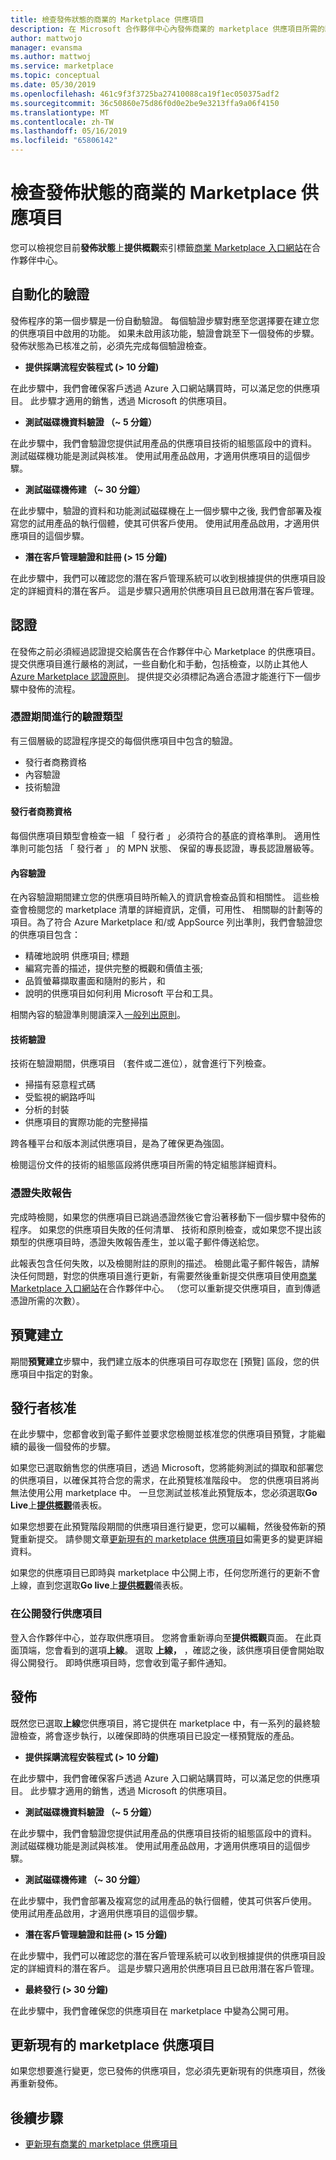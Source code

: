 ```yaml
---
title: 檢查發佈狀態的商業的 Marketplace 供應項目
description: 在 Microsoft 合作夥伴中心內發佈商業的 marketplace 供應項目所需的驗證、 憑證及預覽步驟的狀態檢查。
author: mattwojo
manager: evansma
ms.author: mattwoj
ms.service: marketplace
ms.topic: conceptual
ms.date: 05/30/2019
ms.openlocfilehash: 461c9f3f3725ba27410088ca19f1ec050375adf2
ms.sourcegitcommit: 36c50860e75d86f0d0e2be9e3213ffa9a06f4150
ms.translationtype: MT
ms.contentlocale: zh-TW
ms.lasthandoff: 05/16/2019
ms.locfileid: "65806142"
---
```

# <a name="check-the-publishing-status-of-your-commercial-marketplace-offer"></a>檢查發佈狀態的商業的 Marketplace 供應項目

您可以檢視您目前**發佈狀態**上**提供概觀**索引標籤[商業 Marketplace 入口網站](https://partner.microsoft.com/dashboard/commercial-marketplace/offers)在合作夥伴中心。

## <a name="automated-validation"></a>自動化的驗證

發佈程序的第一個步驟是一份自動驗證。 每個驗證步驟對應至您選擇要在建立您的供應項目中啟用的功能。 如果未啟用該功能，驗證會跳至下一個發佈的步驟。 發佈狀態為已核准之前，必須先完成每個驗證檢查。

- **提供採購流程安裝程式 (> 10 分鐘)**

在此步驟中，我們會確保客戶透過 Azure 入口網站購買時，可以滿足您的供應項目。 此步驟才適用的銷售，透過 Microsoft 的供應項目。

- **測試磁碟機資料驗證 （~ 5 分鐘）**

在此步驟中，我們會驗證您提供試用產品的供應項目技術的組態區段中的資料。 測試磁碟機功能是測試與核准。 使用試用產品啟用，才適用供應項目的這個步驟。

- **測試磁碟機佈建 （~ 30 分鐘）**

在此步驟中，驗證的資料和功能測試磁碟機在上一個步驟中之後, 我們會部署及複寫您的試用產品的執行個體，使其可供客戶使用。  使用試用產品啟用，才適用供應項目的這個步驟。

- **潛在客戶管理驗證和註冊 (> 15 分鐘)**

在此步驟中，我們可以確認您的潛在客戶管理系統可以收到根據提供的供應項目設定的詳細資料的潛在客戶。 這是步驟只適用於供應項目且已啟用潛在客戶管理。

## <a name="certification"></a>認證

在發佈之前必須經過認證提交給廣告在合作夥伴中心 Marketplace 的供應項目。 提交供應項目進行嚴格的測試，一些自動化和手動，包括檢查，以防止其他人[Azure Marketplace 認證原則](https://docs.microsoft.com/legal/marketplace/general-policies)。 提供提交必須標記為適合憑證才能進行下一個步驟中發佈的流程。

### <a name="types-of-validation-that-take-place-during-certification"></a>憑證期間進行的驗證類型

有三個層級的認證程序提交的每個供應項目中包含的驗證。

- 發行者商務資格
- 內容驗證
- 技術驗證

#### <a name="publisher-business-eligibility"></a>發行者商務資格

每個供應項目類型會檢查一組 「 發行者 」 必須符合的基底的資格準則。 適用性準則可能包括 「 發行者 」 的 MPN 狀態、 保留的專長認證，專長認證層級等。

#### <a name="content-validation"></a>內容驗證

在內容驗證期間建立您的供應項目時所輸入的資訊會檢查品質和相關性。 這些檢查會檢閱您的 marketplace 清單的詳細資訊，定價，可用性、 相關聯的計劃等的項目。為了符合 Azure Marketplace 和/或 AppSource 列出準則，我們會驗證您的供應項目包含：

- 精確地說明 供應項目; 標題
- 編寫完善的描述，提供完整的概觀和價值主張;
- 品質螢幕擷取畫面和隨附的影片，和
- 說明的供應項目如何利用 Microsoft 平台和工具。

相關內容的驗證準則閱讀深入[一般列出原則](https://docs.microsoft.com/legal/marketplace/general-policies#10-general-listing-policies)。

#### <a name="technical-validation"></a>技術驗證

技術在驗證期間，供應項目 （套件或二進位），就會進行下列檢查。
- 掃描有惡意程式碼
- 受監視的網路呼叫
- 分析的封裝
- 供應項目的實際功能的完整掃描

跨各種平台和版本測試供應項目，是為了確保更為強固。

檢閱這份文件的技術的組態區段將供應項目所需的特定組態詳細資料。

### <a name="certification-failure-report"></a>憑證失敗報告

完成時檢閱，如果您的供應項目已跳過憑證然後它會沿著移動下一個步驟中發佈的程序。 如果您的供應項目失敗的任何清單、 技術和原則檢查，或如果您不提出該類型的供應項目時，憑證失敗報告產生，並以電子郵件傳送給您。

此報表包含任何失敗，以及檢閱附註的原則的描述。 檢閱此電子郵件報告，請解決任何問題，對您的供應項目進行更新，有需要然後重新提交供應項目使用[商業 Marketplace 入口網站](https://partner.microsoft.com/dashboard/commercial-marketplace/offers)在合作夥伴中心。 （您可以重新提交供應項目，直到傳遞憑證所需的次數）。

## <a name="preview-creation"></a>預覽建立

期間**預覽建立**步驟中，我們建立版本的供應項目可存取您在 [預覽] 區段，您的供應項目中指定的對象。

## <a name="publisher-approval"></a>發行者核准

在此步驟中，您都會收到電子郵件並要求您檢閱並核准您的供應項目預覽，才能繼續的最後一個發佈的步驟。

如果您已選取銷售您的供應項目，透過 Microsoft，您將能夠測試的擷取和部署您的供應項目，以確保其符合您的需求，在此預覽核准階段中。 您的供應項目將尚無法使用公用 marketplace 中。 一旦您測試並核准此預覽版本，您必須選取**Go Live**上[**提供概觀**](https://partner.microsoft.com/dashboard/commercial-marketplace/overview)儀表板。

如果您想要在此預覽階段期間的供應項目進行變更，您可以編輯，然後發佈新的預覽重新提交。 請參閱文章[更新現有的 marketplace 供應項目](#update-existing-marketplace-offers)如需更多的變更詳細資料。

如果您的供應項目已即時與 marketplace 中公開上市，任何您所進行的更新不會上線，直到您選取**Go live**上[**提供概觀**](https://partner.microsoft.com/dashboard/commercial-marketplace/overview)儀表板。

### <a name="publish-offer-to-the-public"></a>在公開發行供應項目

登入合作夥伴中心，並存取供應項目。 您將會重新導向至**提供概觀**頁面。 在此頁面頂端，您會看到的選項**上線**。 選取 **上線，** ，確認之後，該供應項目便會開始取得公開發行。 即時供應項目時，您會收到電子郵件通知。

## <a name="publish"></a>發佈

既然您已選取**上線**您供應項目，將它提供在 marketplace 中，有一系列的最終驗證檢查，將會逐步執行，以確保即時的供應項目已設定一樣預覽版的產品。

- **提供採購流程安裝程式 (> 10 分鐘)**

在此步驟中，我們會確保客戶透過 Azure 入口網站購買時，可以滿足您的供應項目。 此步驟才適用的銷售，透過 Microsoft 的供應項目。

- **測試磁碟機資料驗證 （~ 5 分鐘）**

在此步驟中，我們會驗證您提供試用產品的供應項目技術的組態區段中的資料。 測試磁碟機功能是測試與核准。 使用試用產品啟用，才適用供應項目的這個步驟。

- **測試磁碟機佈建 （~ 30 分鐘）**

在此步驟中，我們會部署及複寫您的試用產品的執行個體，使其可供客戶使用。  使用試用產品啟用，才適用供應項目的這個步驟。

- **潛在客戶管理驗證和註冊 (> 15 分鐘)**

在此步驟中，我們可以確認您的潛在客戶管理系統可以收到根據提供的供應項目設定的詳細資料的潛在客戶。 這是步驟只適用於供應項目且已啟用潛在客戶管理。

- **最終發行 (> 30 分鐘)**

在此步驟中，我們會確保您的供應項目在 marketplace 中變為公開可用。

## <a name="update-existing-marketplace-offers"></a>更新現有的 marketplace 供應項目

如果您想要進行變更，您已發佈的供應項目，您必須先更新現有的供應項目，然後再重新發佈。

## <a name="next-steps"></a>後續步驟

- [更新現有商業的 marketplace 供應項目](./update-existing-offer.md)
